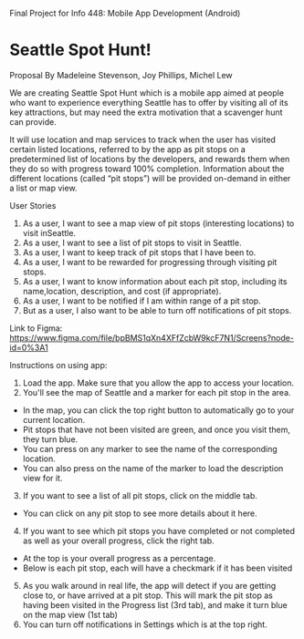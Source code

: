 Final Project for Info 448: Mobile App Development (Android)

# Seattle Spot Hunt!

Proposal By Madeleine Stevenson, Joy Phillips, Michel Lew

We are creating Seattle Spot Hunt which is a mobile app aimed at people who want to
experience everything Seattle has to offer by visiting all of its key attractions, but may
need the extra motivation that a scavenger hunt can provide.

It will use location and map services to track when the user has visited certain listed
locations, referred to by the app as pit stops on a predetermined list of locations by the
developers, and rewards them when they do so with progress toward 100% completion.
Information about the different locations (called “pit stops”) will be provided on-demand
in either a list or map view.

User Stories

1. As a user, I want to see a map view of pit stops (interesting locations) to visit inSeattle.
2. As a user, I want to see a list of pit stops to visit in Seattle.
3. As a user, I want to keep track of pit stops that I have been to.
4. As a user, I want to be rewarded for progressing through visiting pit stops.
5. As a user, I want to know information about each pit stop, including its name,location, description, and cost (if appropriate).
6. As a user, I want to be notified if I am within range of a pit stop.
7. But as a user, I also want to be able to turn off notifications of pit stops.

Link to Figma:
https://www.figma.com/file/bpBMS1qXn4XFfZcbW9kcF7N1/Screens?node-id=0%3A1

Instructions on using app:

1. Load the app. Make sure that you allow the app to access your location.
2. You'll see the map of Seattle and a marker for each pit stop in the area.
  - In the map, you can click the top right button to automatically go to your current location.
  - Pit stops that have not been visited are green, and once you visit them, they turn blue.
  - You can press on any marker to see the name of the corresponding location.
  - You can also press on the name of the marker to load the description view for it.
3. If you want to see a list of all pit stops, click on the middle tab.
  - You can click on any pit stop to see more details about it here.
4. If you want to see which pit stops you have completed or not completed as well as your overall progress, click the right tab.
  - At the top is your overall progress as a percentage.
  - Below is each pit stop, each will have a checkmark if it has been visited
5. As you walk around in real life, the app will detect if you are getting close to, or have arrived at a pit stop. This will mark the pit stop as having been visited in the Progress list (3rd tab), and make it turn blue on the map view (1st tab)
6. You can turn off notifications in Settings which is at the top right.




